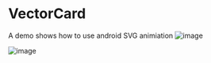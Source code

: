 # VectorCard
A demo shows how to use android SVG animiation
![image](https://github.com/qianlvable/VectorCard/blob/master/app/src/demoImg/test.gif)

![image](https://github.com/qianlvable/VectorCard/blob/master/app/src/demoImg/test2.gif)
